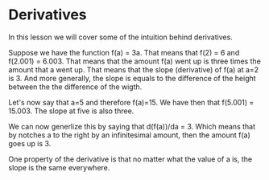 # Derivatives

In this lesson we will cover some of the intuition behind derivatives.

Suppose we have the function f(a) = 3a. That means that f(2) = 6 and f(2.001) = 6.003. That means that the amount f(a) went up is three times the amount that a went up. That means that the slope (derivative) of f(a) at a=2 is 3. And more generally, the slope is equals to the difference of the height between the the difference of the wigth.

Let's now say that a=5 and therefore f(a)=15. We have then that f(5.001) = 15.003. The slope at five is also three.

We can now generlize this by saying that d(f(a))/da = 3. Which means that by notches a to the right by an infinitesimal amount, then the amount f(a) goes up is 3.

One property of the derivative is that no matter what the value of a is, the slope is the same everywhere.
